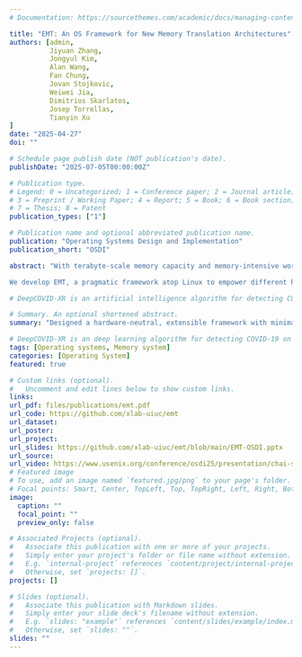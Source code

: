 ```yaml
---
# Documentation: https://sourcethemes.com/academic/docs/managing-content/

title: "EMT: An OS Framework for New Memory Translation Architectures"
authors: [admin,
          Jiyuan Zhang,
          Jongyul Kim,
          Alan Wang,
          Fan Chung,
          Jovan Stojkovic,
          Weiwei Jia,
          Dimitrios Skarlatos,
          Josep Torrellas,
          Tianyin Xu
]
date: "2025-04-27"
doi: ""

# Schedule page publish date (NOT publication's date).
publishDate: "2025-07-05T00:00:00Z"

# Publication type.
# Legend: 0 = Uncategorized; 1 = Conference paper; 2 = Journal article;
# 3 = Preprint / Working Paper; 4 = Report; 5 = Book; 6 = Book section;
# 7 = Thesis; 8 = Patent
publication_types: ["1"]

# Publication name and optional abbreviated publication name.
publication: "Operating Systems Design and Implementation"
publication_short: "OSDI"

abstract: "With terabyte-scale memory capacity and memory-intensive workloads, memory translation has become a major performance bottleneck. Many novel hardware schemes are developed to speed up memory translation, but few are experimented with commodity OSes. A main reason is that memory management in major OSes, like Linux, does not have the extensibility to empower emerging hardware schemes.

We develop EMT, a pragmatic framework atop Linux to empower different hardware schemes of memory translation such as radix tree and hash table. EMT provides an architecture neutral interface that 1) supports diverse memory translation architectures, 2) enables hardware-specific optimizations, 3) accommodates modern hardware and OS complexity, and 4) has negligible overhead over hardwired implementations. We port Linux’s memory management onto EMT and show that EMT enables extensibility without sacrificing performance. We use EMT to implement OS support for ECPT and FPT, two recent experimental translation schemes for fast translation; EMT enables us to understand the OS perspective of these architectures and further optimize their designs."

# DeepCOVID-XR is an artificial intelligence algorithm for detecting COVID-19 on chest X-rays,trainedandtested on the largest published clinical dataset in the COVID-19 era with performance similarto the consensus of experienced, cardiothoracic fellowship-trainedthoracic radiologists. We present DeepCOVID-XR, a deep learning AI algorithm for detecting CXRs suspicious for COVID-19, trained and tested on the largest published clinical dataset from the COVID-19 era to date. 

# Summary. An optional shortened abstract.
summary: "Designed a hardware-neutral, extensible framework with minimal overhead that supports diverse memory translation schemes"

# DeepCOVID-XR is an deep learning algorithm for detecting COVID-19 on chest X-rays,trained and tested on the largest published clinical dataset in the COVID-19 era with performance similar to the consensus of experienced, cardiothoracic fellowship-trained thoracic radiologists.
tags: [Operating systems, Memory system]
categories: [Operating System]
featured: true

# Custom links (optional).
#   Uncomment and edit lines below to show custom links.
links:
url_pdf: files/publications/emt.pdf
url_code: https://github.com/xlab-uiuc/emt
url_dataset:
url_poster:
url_project:
url_slides: https://github.com/xlab-uiuc/emt/blob/main/EMT-OSDI.pptx
url_source: 
url_video: https://www.usenix.org/conference/osdi25/presentation/chai-siyuan
# Featured image
# To use, add an image named `featured.jpg/png` to your page's folder. 
# Focal points: Smart, Center, TopLeft, Top, TopRight, Left, Right, BottomLeft, Bottom, BottomRight.
image:
  caption: ""
  focal_point: ""
  preview_only: false

# Associated Projects (optional).
#   Associate this publication with one or more of your projects.
#   Simply enter your project's folder or file name without extension.
#   E.g. `internal-project` references `content/project/internal-project/index.md`.
#   Otherwise, set `projects: []`.
projects: []

# Slides (optional).
#   Associate this publication with Markdown slides.
#   Simply enter your slide deck's filename without extension.
#   E.g. `slides: "example"` references `content/slides/example/index.md`.
#   Otherwise, set `slides: ""`.
slides: ""
---
```

